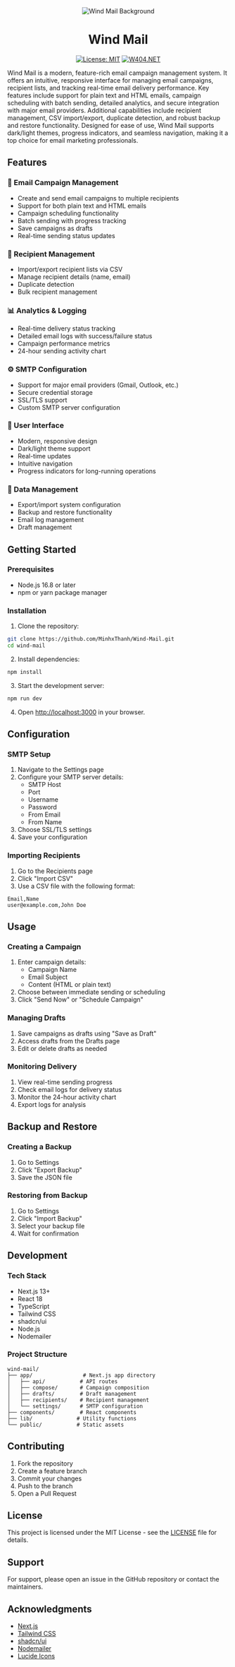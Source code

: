 <div align="center">
<img src="https://raw.githubusercontent.com/MinhxThanh/Wind-Mail/refs/heads/main/public/images/image_background.png" alt="Wind Mail Background" style="max-height: 400px; width: auto;"/>
</div>
  <div align="center">

# Wind Mail

  
<p align="center">
  
  [![License: MIT](https://img.shields.io/badge/license-MIT-blue)](LICENSE)
  <a href="https://w404.net/">
    <img src="https://img.shields.io/badge/by-W404.NET-purple.svg" alt="W404.NET">
  </a>
  
</p>

</div>

Wind Mail is a modern, feature-rich email campaign management system. It offers an intuitive, responsive interface for managing email campaigns, recipient lists, and tracking real-time email delivery performance. Key features include support for plain text and HTML emails, campaign scheduling with batch sending, detailed analytics, and secure integration with major email providers. Additional capabilities include recipient management, CSV import/export, duplicate detection, and robust backup and restore functionality. Designed for ease of use, Wind Mail supports dark/light themes, progress indicators, and seamless navigation, making it a top choice for email marketing professionals.


## Features
### 📧 Email Campaign Management
- Create and send email campaigns to multiple recipients
- Support for both plain text and HTML emails
- Campaign scheduling functionality
- Batch sending with progress tracking
- Save campaigns as drafts
- Real-time sending status updates

### 👥 Recipient Management
- Import/export recipient lists via CSV
- Manage recipient details (name, email)
- Duplicate detection
- Bulk recipient management

### 📊 Analytics & Logging
- Real-time delivery status tracking
- Detailed email logs with success/failure status
- Campaign performance metrics
- 24-hour sending activity chart

### ⚙️ SMTP Configuration
- Support for major email providers (Gmail, Outlook, etc.)
- Secure credential storage
- SSL/TLS support
- Custom SMTP server configuration

### 🎨 User Interface
- Modern, responsive design
- Dark/light theme support
- Real-time updates
- Intuitive navigation
- Progress indicators for long-running operations

### 💾 Data Management
- Export/import system configuration
- Backup and restore functionality
- Email log management
- Draft management

## Getting Started

### Prerequisites
- Node.js 16.8 or later
- npm or yarn package manager

### Installation

1. Clone the repository:
```bash
git clone https://github.com/MinhxThanh/Wind-Mail.git
cd wind-mail
```

2. Install dependencies:
```bash
npm install
```

3. Start the development server:
```bash
npm run dev
```

4. Open [http://localhost:3000](http://localhost:3000) in your browser.

## Configuration

### SMTP Setup

1. Navigate to the Settings page
2. Configure your SMTP server details:
   - SMTP Host
   - Port
   - Username
   - Password
   - From Email
   - From Name
3. Choose SSL/TLS settings
4. Save your configuration

### Importing Recipients

1. Go to the Recipients page
2. Click "Import CSV"
3. Use a CSV file with the following format:
```csv
Email,Name
user@example.com,John Doe
```

## Usage

### Creating a Campaign

1. Enter campaign details:
   - Campaign Name
   - Email Subject
   - Content (HTML or plain text)
2. Choose between immediate sending or scheduling
3. Click "Send Now" or "Schedule Campaign"

### Managing Drafts

1. Save campaigns as drafts using "Save as Draft"
2. Access drafts from the Drafts page
3. Edit or delete drafts as needed

### Monitoring Delivery

1. View real-time sending progress
2. Check email logs for delivery status
3. Monitor the 24-hour activity chart
4. Export logs for analysis

## Backup and Restore

### Creating a Backup

1. Go to Settings
2. Click "Export Backup"
3. Save the JSON file

### Restoring from Backup

1. Go to Settings
2. Click "Import Backup"
3. Select your backup file
4. Wait for confirmation

## Development

### Tech Stack
- Next.js 13+
- React 18
- TypeScript
- Tailwind CSS
- shadcn/ui
- Node.js
- Nodemailer

### Project Structure
```
wind-mail/
├── app/                # Next.js app directory
│   ├── api/           # API routes
│   ├── compose/       # Campaign composition
│   ├── drafts/        # Draft management
│   ├── recipients/    # Recipient management
│   └── settings/      # SMTP configuration
├── components/        # React components
├── lib/              # Utility functions
└── public/           # Static assets
```

## Contributing

1. Fork the repository
2. Create a feature branch
3. Commit your changes
4. Push to the branch
5. Open a Pull Request

## License

This project is licensed under the MIT License - see the [LICENSE](LICENSE) file for details.

## Support

For support, please open an issue in the GitHub repository or contact the maintainers.

## Acknowledgments

- [Next.js](https://nextjs.org/)
- [Tailwind CSS](https://tailwindcss.com/)
- [shadcn/ui](https://ui.shadcn.com/)
- [Nodemailer](https://nodemailer.com/)
- [Lucide Icons](https://lucide.dev/)

